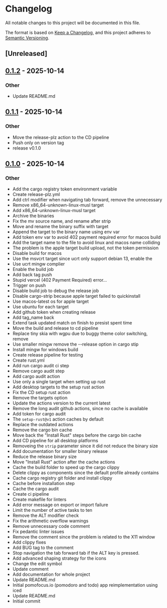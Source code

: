 # Changelog

All notable changes to this project will be documented in this file.

The format is based on [Keep a Changelog](https://keepachangelog.com/en/1.0.0/),
and this project adheres to [Semantic Versioning](https://semver.org/spec/v2.0.0.html).

## [Unreleased]

## [0.1.2](https://github.com/SzilvasiPeter/icemodoro/compare/v0.1.1...v0.1.2) - 2025-10-14

### Other

- Update README.md

## [0.1.1](https://github.com/SzilvasiPeter/icemodoro/compare/v0.1.0...v0.1.1) - 2025-10-14

### Other

- Move the release-plz action to the CD pipeline
- Push only on version tag
- release v0.1.0

## [0.1.0](https://github.com/SzilvasiPeter/icemodoro/releases/tag/v0.1.0) - 2025-10-14

### Other

- Add the cargo registry token environment variable
- Create release-plz.yml
- Add ctrl modifier when navigating tab forward, remove the unnecessary
- Remove x86_64-unknown-linux-musl target
- Add x86_64-unknown-linux-musl target
- Archive the binaries
- Fix the mv source name, and rename after strip
- Move and rename the binary suffix with target
- Append the target to the binary name using env var
- Add token env var to avoid 402 payment required error for macos build
- Add the target name to the file to avoid linux and macos name colliding
- The problem is the apple target build upload, not the token permission
- Disable build for macos
- Use the msvcrt target since ucrt only support debian 13, enable the
- Use ucrt mingw complier
- Enable the build job
- Add back tag push
- Stupid vercel (402 Payment Required) error...
- Trigger on push
- Disable build job to debug the release job
- Disable cargo-strip because apple target failed to quickinstall
- Use macos-latest os for apple target
- Use ubuntu for each target
- Add github token when creating release
- Add tag_name back
- Extend task updated match on finish to presist spent time
- Move the build and release to cd pipeline
- Replace tiny skia with wgpu due to buggy theme color switching, remove
- Use smaller mingw remove the --release option in cargo stip
- Install mingw for windows build
- Create release pipeline for testing
- Create rust.yml
- Add run cargo audit ci step
- Remove cargo audit step
- Add cargo audit action
- Use only a single target when setting up rust
- Add desktop targets to the setup rust action
- Fix the CD setup rust action
- Remove the targets option
- Update the actions version to the current latest
- Remove the long audit github actions, since no cache is available
- Add token for cargo audit
- The `setup-rust@v1` action caches by default
- Replace the outdated actions
- Remove the cargo bin cache
- Move back the "Install Rust" steps before the cargo bin cache
- Add CD pipeline for all desktop platforms
- Removeing the `strip` parameter since it did not reduce the binary size
- Add documentation for smaller binary release
- Reduce the release binary size
- Move "Install Rust" action after the cache actions
- Cache the build folder to speed up the cargo clippy
- Delete clippy as components since the default profile already contains
- Cache cargo registry git folder and install clippy
- Cache before installation step
- Cache the cargo audit
- Create ci pipeline
- Create makefile for linters
- Add error message on export or import failure
- Limit the number of active tasks to ten
- Remove the ALT modifier check
- Fix the arithmetic overflow warnings
- Remove unnecessary code comment
- Fix pedantic linter issues
- Remove the comment since the problem is related to the X11 window
- Add clippy fixes
- Add BUG tag to the comment
- Stop navigation the tab forward tab if the ALT key is pressed.
- Add advanced shaping strategy for the icons
- Change the edit symbol
- Update comment
- Add documentation for whole project
- Update README.md
- Initial pomofocus.io (pomodoro and todo) app reimplementation using iced
- Update README.md
- Initial commit
